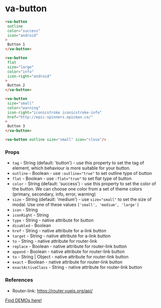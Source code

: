 # va-button

```html
<va-button
 outline
 color="success"
 icon="android"
>
 Button 1
</va-button>

<va-button
 flat 
 size="large"
 color="info"
 icon-right="android"
>
 Button 2
</va-button>

<va-button
 size="small"
 color="warning"
 icon-right="iconicstroke iconicstroke-info"
 href="http://epic-spinners.epicmax.co/"
>
 Button 3
</va-button>

<va-button outline size="small" icon="close"/>
```  

### Props
* `tag` - String (default: 'button') - use this property to set the tag of element, which behaviour is more suitable for your button.
* `outline` - Boolean - use `:outline="true"` to set outline type of button
* `flat` - Boolean - use `:flat="true"` to set flat type of button 
* `color` - String (default: 'success') - use this property to set the color of the button. We can choose one color from a set of theme colors (primary, secondary, info, error, warning)
* `size` - String (default: 'medium') - use `size="small"` to set the size of modal. Use one of these values `['small', 'medium', 'large']`
* `icon` - String
* `iconRight` - String
* `type` - String - native attribute for button
* `disabled` - Boolean
* `href` - String - native attribute for a-link button
* `target` - String - native attribute for a-link button
* `to` - String - native attribute for router-link
* `replace` - Boolean - native attribute for router-link button
* `append` - Boolean - native attribute for router-link button
* `to` - String | Object - native attribute for router-link button
* `exact` - Boolean - native attribute for router-link button
* `exactActiveClass` - String - native attribute for router-link button

### References
* Router-link: https://router.vuejs.org/api/

[Find DEMOs here!](http://vuestic.epicmax.co/#/admin/ui/buttons)
